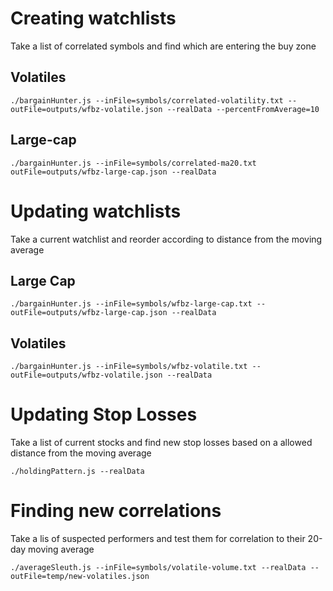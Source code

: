 # Creating watchlists
Take a list of correlated symbols and find which are entering the buy zone
## Volatiles
```
./bargainHunter.js --inFile=symbols/correlated-volatility.txt --outFile=outputs/wfbz-volatile.json --realData --percentFromAverage=10
```
## Large-cap
```
./bargainHunter.js --inFile=symbols/correlated-ma20.txt outFile=outputs/wfbz-large-cap.json --realData
```

# Updating watchlists
Take a current watchlist and reorder according to distance from the moving average
## Large Cap
```
./bargainHunter.js --inFile=symbols/wfbz-large-cap.txt --outFile=outputs/wfbz-large-cap.json --realData 
```

## Volatiles
```
./bargainHunter.js --inFile=symbols/wfbz-volatile.txt --outFile=outputs/wfbz-volatile.json --realData 
```

# Updating Stop Losses
Take a list of current stocks and find new stop losses based on a allowed distance from the moving average
```
./holdingPattern.js --realData
```

# Finding new correlations
Take a lis of suspected performers and test them for correlation to their 20-day moving average
```
./averageSleuth.js --inFile=symbols/volatile-volume.txt --realData --outFile=temp/new-volatiles.json
```